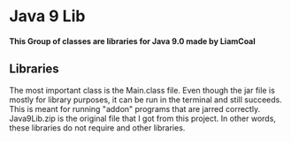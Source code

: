 # Java 9 Lib
#### This Group of classes are libraries for Java 9.0 made by LiamCoal  

## Libraries
The most important class is the Main.class file. Even though the jar file is
mostly for library purposes, it can be run in the terminal and still succeeds.
This is meant for running "addon" programs that are jarred correctly. Java9Lib.zip
is the original file that I got from this project. In other words, these libraries
do not require and other libraries.

